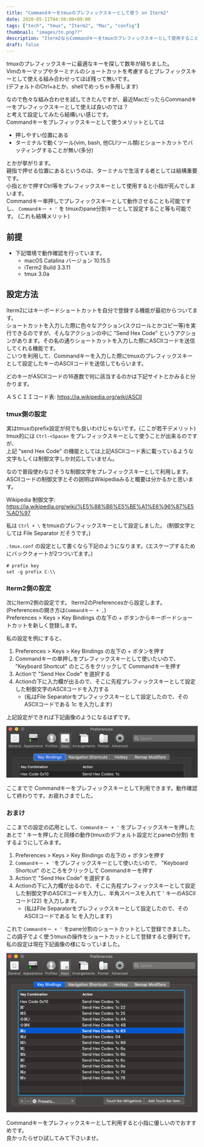```yaml
---
title: "Commandキーをtmuxのプレフィックスキーとして使う on Iterm2"
date: 2020-05-11T04:50:09+09:00
tags: ["tech", "tmux", "Iterm2", "Mac", "config"]
thumbnail: "images/tn.png??"
description: "Iterm2ならCommandキーをtmuxのプレフィックスキーとして使用することが出来ることに最近気づきました。Commandキーをプレフィックスキーとして使えると、小指に優しいので設定方法を共有しておきます。"
draft: false
---
```


tmuxのプレフィックスキーに最適なキーを探して数年が経ちました。  
Vimのキーマップやターミナルのショートカットを考慮するとプレフィックスキーとして使える組み合わせってほぼ残って無いです。  
(デフォルトのCtrl+aとか、shellでめっちゃ多用します)  

なので色々な組み合わせを試してきたんですが、最近MacだったらCommandキーをプレフィックスキーとして使えば良いのでは？  
と考えて設定してみたら結構いい感じです。  
Commandキーをプレフィックスキーとして使うメリットとしては

- 押しやすい位置にある
- ターミナルで動くツール(vim, bash, 他CLIツール類)とショートカットでバッティングすることが無い(多分)

とかが挙がります。  
親指で押せる位置にあるというのは、ターミナルで生活する者としては結構重要です。  
小指とかで押すCtrl等をプレフィックスキーとして使用すると小指が死んでしまいます。  
Commandキー単押しでプレフィックスキーとして動作させることも可能ですし、 `Commandキー + '` を tmuxのpane分割キーとして設定すること等も可能です。
(これも結構メリット)

## 前提

- 下記環境で動作確認を行っています。
    - macOS Catalina バージョン 10.15.5
    - iTerm2 Build 3.3.11
    - tmux 3.0a

## 設定方法

Iterm2にはキーボードショートカットを自分で登録する機能が最初からついてます。  
ショートカットを入力した際に色々なアクション(スクロールとかコピー等)を実行できるのですが、そんなアクションの中に "Send Hex Code" というアクションがあります。その名の通りショートカットを入力した際にASCIIコードを送信してくれる機能です。  
こいつを利用して、Commandキーを入力した際にtmuxのプレフィックスキーとして設定したキーのASCIIコードを送信してもらいます。

どのキーがASCIIコードの16進数で何に該当するのかは下記サイトとかみると分かります。

ＡＳＣＩＩコード表: https://ja.wikipedia.org/wiki/ASCII

### tmux側の設定

実はtmuxのprefix設定が何でも良いわけじゃないです。(ここが若干デメリット)  
tmux的には `Ctrl-<Space>` をプレフィックスキーとして使うことが出来るのですが、  
上記 "send Hex Code" の機能としては上記ASCIIコード表に載っているような文字もしくは制御文字しか対応していません。  

なので普段使わなさそうな制御文字をプレフィックスキーとして利用します。  
ASCIIコードの制御文字とその説明はWikipediaみると概要は分かるかと思います。

Wikipedia 制御文字: https://ja.wikipedia.org/wiki/%E5%88%B6%E5%BE%A1%E6%96%87%E5%AD%97

私は `Ctrl + \` をtmuxのプレフィックスキーとして設定しました。 (制御文字としては File Separator だそうです。)

`.tmux.conf` の設定として書くなら下記のようになります。(エスケープするためにバッククォートが2つついてます。)

```
# prefix key
set -g prefix C-\\
```

### Iterm2側の設定

次にIterm2側の設定です。 Iterm2のPreferencesから設定します。(Preferencesの開き方は`Commandキー + ,`)  
Preferences > Keys > Key Bindings の左下の + ボタンからキーボードショートカットを新しく登録します。  

私の設定を例にすると、

1. Preferences > Keys > Key Bindings の左下の + ボタンを押す
2. Commandキーの単押しをプレフィックスキーとして使いたいので、 "Keyboard Shortcut" のところをクリックして Commandキーを押す
3. Actionで "Send Hex Code" を選択する
4. Actionの下に入力欄が出るので、そこに先程プレフィックスキーとして設定した制御文字のASCIIコードを入力する
    - (私はFile Separatorをプレフィックスキーとして設定したので、そのASCIIコードである 1c を入力します)

上記設定ができれば下記画像のようになるはずです。

![Commandキーをプレフィックスキーとして設定できたときの画像](./hexcode-setting.png)

ここまでで Commandキーをプレフィックスキーとして利用できます。動作確認して終わりです。お疲れさまでした。

### おまけ

ここまでの設定の応用として、`Commandキー + '` をプレフィックスキーを押したあとで ' キーを押したと同様の動作(tmuxのデフォルト設定だとpaneの分割) をするようにしてみます。

1. Preferences > Keys > Key Bindings の左下の + ボタンを押す
2. `Commandキー + '`をプレフィックスキーとして使いたいので、 "Keyboard Shortcut" のところをクリックして Commandキーを押す
3. Actionで "Send Hex Code" を選択する
4. Actionの下に入力欄が出るので、そこに先程プレフィックスキーとして設定した制御文字のASCIIコードを入力し、半角スペースを入れて ' キーのASCIIコード(22) を入力します。
    - (私はFile Separatorをプレフィックスキーとして設定したので、そのASCIIコードである 1c を入力します)

これで `Commandキー + '` をpane分割のショートカットとして登録できました。  
この調子でよく使うtmuxの操作をショートカットとして登録すると便利です。私の設定は現在下記画像の様になっていました。

![色々設定できたときの画像](./hexcode-setting2.png)

Commandキーをプレフィックスキーとして利用すると小指に優しいのでおすすめです。  
良かったらぜひ試してみて下さいませ。
